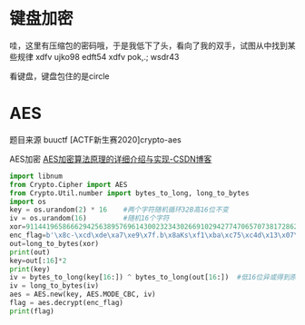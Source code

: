 # 键盘加密

哇，这里有压缩包的密码哦，于是我低下了头，看向了我的双手，试图从中找到某些规律
xdfv ujko98 edft54 xdfv pok,.; wsdr43

看键盘，键盘包住的是circle

# AES

题目来源 buuctf [ACTF新生赛2020]crypto-aes

AES加密 [AES加密算法原理的详细介绍与实现-CSDN博客](https://blog.csdn.net/qq_28205153/article/details/55798628)

~~~python
import libnum
from Crypto.Cipher import AES
from Crypto.Util.number import bytes_to_long, long_to_bytes
import os
key = os.urandom(2) * 16    #两个字符随机循环32B高16位不变
iv = os.urandom(16)         #随机16个字符
xor=91144196586662942563895769614300232343026691029427747065707381728622849079757
enc_flag=b'\x8c-\xcd\xde\xa7\xe9\x7f.b\x8aKs\xf1\xba\xc75\xc4d\x13\x07\xac\xa4&\xd6\x91\xfe\xf3\x14\x10|\xf8p'
out=long_to_bytes(xor)
print(out)
key=out[:16]*2
print(key)
iv = bytes_to_long(key[16:]) ^ bytes_to_long(out[16:])  #低16位异或得到原来的iv
iv = long_to_bytes(iv)
aes = AES.new(key, AES.MODE_CBC, iv)
flag = aes.decrypt(enc_flag)
print(flag)
~~~

